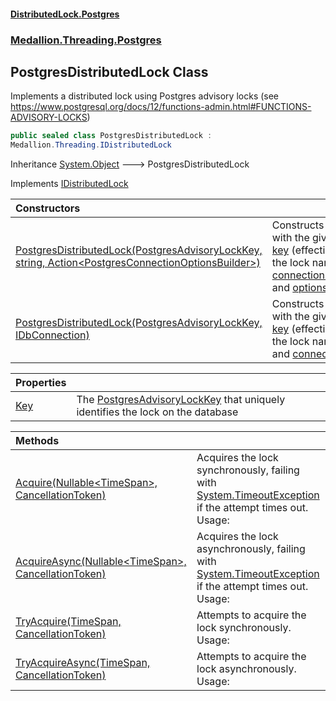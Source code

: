 #### [DistributedLock.Postgres](README.md 'README')
### [Medallion.Threading.Postgres](Medallion.Threading.Postgres.md 'Medallion.Threading.Postgres')

## PostgresDistributedLock Class

Implements a distributed lock using Postgres advisory locks
(see https://www.postgresql.org/docs/12/functions-admin.html#FUNCTIONS-ADVISORY-LOCKS)

```csharp
public sealed class PostgresDistributedLock :
Medallion.Threading.IDistributedLock
```

Inheritance [System.Object](https://docs.microsoft.com/en-us/dotnet/api/System.Object 'System.Object') &#129106; PostgresDistributedLock

Implements [IDistributedLock](https://github.com/madelson/DistributedLock/tree/default-documentation/docs/api/DistributedLock.Core/IDistributedLock.md 'Medallion.Threading.IDistributedLock')

| Constructors | |
| :--- | :--- |
| [PostgresDistributedLock(PostgresAdvisoryLockKey, string, Action&lt;PostgresConnectionOptionsBuilder&gt;)](PostgresDistributedLock..ctor.zD9lmiuiSMIu1mI+FfWXDQ.md 'Medallion.Threading.Postgres.PostgresDistributedLock.PostgresDistributedLock(Medallion.Threading.Postgres.PostgresAdvisoryLockKey, string, System.Action<Medallion.Threading.Postgres.PostgresConnectionOptionsBuilder>)') | Constructs a lock with the given [key](PostgresDistributedLock..ctor.zD9lmiuiSMIu1mI+FfWXDQ.md#Medallion.Threading.Postgres.PostgresDistributedLock.PostgresDistributedLock(Medallion.Threading.Postgres.PostgresAdvisoryLockKey,string,System.Action_Medallion.Threading.Postgres.PostgresConnectionOptionsBuilder_).key 'Medallion.Threading.Postgres.PostgresDistributedLock.PostgresDistributedLock(Medallion.Threading.Postgres.PostgresAdvisoryLockKey, string, System.Action<Medallion.Threading.Postgres.PostgresConnectionOptionsBuilder>).key') (effectively the lock name), [connectionString](PostgresDistributedLock..ctor.zD9lmiuiSMIu1mI+FfWXDQ.md#Medallion.Threading.Postgres.PostgresDistributedLock.PostgresDistributedLock(Medallion.Threading.Postgres.PostgresAdvisoryLockKey,string,System.Action_Medallion.Threading.Postgres.PostgresConnectionOptionsBuilder_).connectionString 'Medallion.Threading.Postgres.PostgresDistributedLock.PostgresDistributedLock(Medallion.Threading.Postgres.PostgresAdvisoryLockKey, string, System.Action<Medallion.Threading.Postgres.PostgresConnectionOptionsBuilder>).connectionString'), and [options](PostgresDistributedLock..ctor.zD9lmiuiSMIu1mI+FfWXDQ.md#Medallion.Threading.Postgres.PostgresDistributedLock.PostgresDistributedLock(Medallion.Threading.Postgres.PostgresAdvisoryLockKey,string,System.Action_Medallion.Threading.Postgres.PostgresConnectionOptionsBuilder_).options 'Medallion.Threading.Postgres.PostgresDistributedLock.PostgresDistributedLock(Medallion.Threading.Postgres.PostgresAdvisoryLockKey, string, System.Action<Medallion.Threading.Postgres.PostgresConnectionOptionsBuilder>).options') |
| [PostgresDistributedLock(PostgresAdvisoryLockKey, IDbConnection)](PostgresDistributedLock..ctor.WrNsj1JRkAGtaHLdHnRFrg.md 'Medallion.Threading.Postgres.PostgresDistributedLock.PostgresDistributedLock(Medallion.Threading.Postgres.PostgresAdvisoryLockKey, System.Data.IDbConnection)') | Constructs a lock with the given [key](PostgresDistributedLock..ctor.WrNsj1JRkAGtaHLdHnRFrg.md#Medallion.Threading.Postgres.PostgresDistributedLock.PostgresDistributedLock(Medallion.Threading.Postgres.PostgresAdvisoryLockKey,System.Data.IDbConnection).key 'Medallion.Threading.Postgres.PostgresDistributedLock.PostgresDistributedLock(Medallion.Threading.Postgres.PostgresAdvisoryLockKey, System.Data.IDbConnection).key') (effectively the lock name) and [connection](PostgresDistributedLock..ctor.WrNsj1JRkAGtaHLdHnRFrg.md#Medallion.Threading.Postgres.PostgresDistributedLock.PostgresDistributedLock(Medallion.Threading.Postgres.PostgresAdvisoryLockKey,System.Data.IDbConnection).connection 'Medallion.Threading.Postgres.PostgresDistributedLock.PostgresDistributedLock(Medallion.Threading.Postgres.PostgresAdvisoryLockKey, System.Data.IDbConnection).connection'). |

| Properties | |
| :--- | :--- |
| [Key](PostgresDistributedLock.Key.md 'Medallion.Threading.Postgres.PostgresDistributedLock.Key') | The [PostgresAdvisoryLockKey](PostgresAdvisoryLockKey.md 'Medallion.Threading.Postgres.PostgresAdvisoryLockKey') that uniquely identifies the lock on the database |

| Methods | |
| :--- | :--- |
| [Acquire(Nullable&lt;TimeSpan&gt;, CancellationToken)](PostgresDistributedLock.Acquire.wevmsPrIfDcimdIlhBziiw.md 'Medallion.Threading.Postgres.PostgresDistributedLock.Acquire(System.Nullable<System.TimeSpan>, System.Threading.CancellationToken)') | Acquires the lock synchronously, failing with [System.TimeoutException](https://docs.microsoft.com/en-us/dotnet/api/System.TimeoutException 'System.TimeoutException') if the attempt times out. Usage: |
| [AcquireAsync(Nullable&lt;TimeSpan&gt;, CancellationToken)](PostgresDistributedLock.AcquireAsync.Vmz1wx/1suZB7AWMDkEWqA.md 'Medallion.Threading.Postgres.PostgresDistributedLock.AcquireAsync(System.Nullable<System.TimeSpan>, System.Threading.CancellationToken)') | Acquires the lock asynchronously, failing with [System.TimeoutException](https://docs.microsoft.com/en-us/dotnet/api/System.TimeoutException 'System.TimeoutException') if the attempt times out. Usage: |
| [TryAcquire(TimeSpan, CancellationToken)](PostgresDistributedLock.TryAcquire.m+KJTn2pfMV+kQiMfrpLuQ.md 'Medallion.Threading.Postgres.PostgresDistributedLock.TryAcquire(System.TimeSpan, System.Threading.CancellationToken)') | Attempts to acquire the lock synchronously. Usage: |
| [TryAcquireAsync(TimeSpan, CancellationToken)](PostgresDistributedLock.TryAcquireAsync.vpSo9yMiuK1NYo8xC2ACUw.md 'Medallion.Threading.Postgres.PostgresDistributedLock.TryAcquireAsync(System.TimeSpan, System.Threading.CancellationToken)') | Attempts to acquire the lock asynchronously. Usage: |
